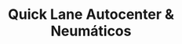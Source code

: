 ---
title: "Quick Lane Autocenter & Neumáticos"
url: /bahia-blanca/quick-lane-autocenter-und-neumaticos/
shop: Autowerkstatt
---
